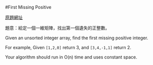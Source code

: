#First Missing Positive

[原題網址](http://www.lintcode.com/en/problem/first-missing-positive/)

題意：給定一個一維矩陣，找出第一個遺失的正整數。

Given an unsorted integer array, find the first missing positive integer.

For example,
Given ```[1,2,0]``` return 3,
and ```[3,4,-1,1]``` return 2.

Your algorithm should run in O(n) time and uses constant space.

